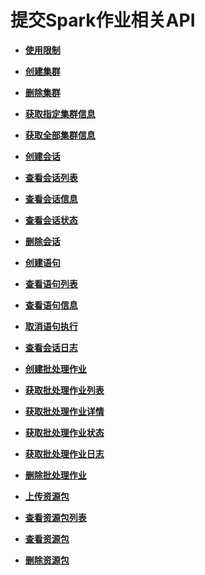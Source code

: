 # 提交Spark作业相关API<a name="dli_02_0109"></a>

-   **[使用限制](使用限制.md)**  

-   **[创建集群](创建集群.md)**  

-   **[删除集群](删除集群.md)**  

-   **[获取指定集群信息](获取指定集群信息.md)**  

-   **[获取全部集群信息](获取全部集群信息.md)**  

-   **[创建会话](创建会话.md)**  

-   **[查看会话列表](查看会话列表.md)**  

-   **[查看会话信息](查看会话信息.md)**  

-   **[查看会话状态](查看会话状态.md)**  

-   **[删除会话](删除会话.md)**  

-   **[创建语句](创建语句.md)**  

-   **[查看语句列表](查看语句列表.md)**  

-   **[查看语句信息](查看语句信息.md)**  

-   **[取消语句执行](取消语句执行.md)**  

-   **[查看会话日志](查看会话日志.md)**  

-   **[创建批处理作业](创建批处理作业.md)**  

-   **[获取批处理作业列表](获取批处理作业列表.md)**  

-   **[获取批处理作业详情](获取批处理作业详情.md)**  

-   **[获取批处理作业状态](获取批处理作业状态.md)**  

-   **[获取批处理作业日志](获取批处理作业日志.md)**  

-   **[删除批处理作业](删除批处理作业.md)**  

-   **[上传资源包](上传资源包.md)**  

-   **[查看资源包列表](查看资源包列表.md)**  

-   **[查看资源包](查看资源包.md)**  

-   **[删除资源包](删除资源包.md)**  


